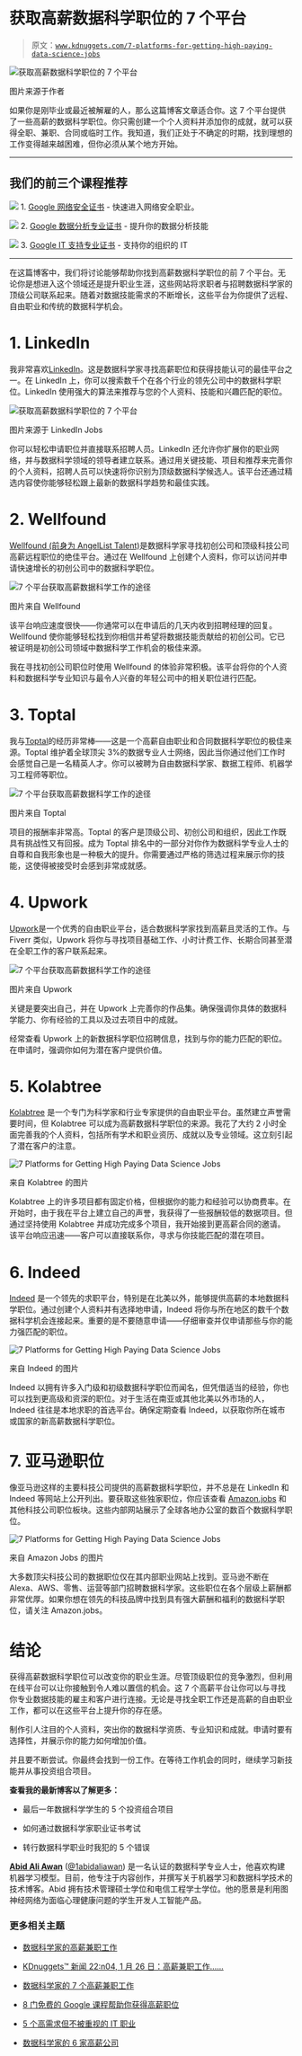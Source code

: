 # 获取高薪数据科学职位的 7 个平台

> 原文：[`www.kdnuggets.com/7-platforms-for-getting-high-paying-data-science-jobs`](https://www.kdnuggets.com/7-platforms-for-getting-high-paying-data-science-jobs)

![获取高薪数据科学职位的 7 个平台](img/bd00eb1885a14026072eb307975bbc00.png)

图片来源于作者

如果你是刚毕业或最近被解雇的人，那么这篇博客文章适合你。这 7 个平台提供了一些高薪的数据科学职位。你只需创建一个个人资料并添加你的成就，就可以获得全职、兼职、合同或临时工作。我知道，我们正处于不确定的时期，找到理想的工作变得越来越困难，但你必须从某个地方开始。

* * *

## 我们的前三个课程推荐

![](img/0244c01ba9267c002ef39d4907e0b8fb.png) 1\. [Google 网络安全证书](https://www.kdnuggets.com/google-cybersecurity) - 快速进入网络安全职业。

![](img/e225c49c3c91745821c8c0368bf04711.png) 2\. [Google 数据分析专业证书](https://www.kdnuggets.com/google-data-analytics) - 提升你的数据分析技能

![](img/0244c01ba9267c002ef39d4907e0b8fb.png) 3\. [Google IT 支持专业证书](https://www.kdnuggets.com/google-itsupport) - 支持你的组织的 IT

* * *

在这篇博客中，我们将讨论能够帮助你找到高薪数据科学职位的前 7 个平台。无论你是想进入这个领域还是提升职业生涯，这些网站将求职者与招聘数据科学家的顶级公司联系起来。随着对数据技能需求的不断增长，这些平台为你提供了远程、自由职业和传统的数据科学机会。

# 1\. LinkedIn

我非常喜欢[LinkedIn](https://www.linkedin.com/feed/)。这是数据科学家寻找高薪职位和获得技能认可的最佳平台之一。在 LinkedIn 上，你可以搜索数千个在各个行业的领先公司中的数据科学职位。LinkedIn 使用强大的算法来推荐与您的个人资料、技能和兴趣匹配的职位。

![获取高薪数据科学职位的 7 个平台](img/24359ad98be8fdc0eaecf4d6a30278b5.png)

图片来源于 LinkedIn Jobs

你可以轻松申请职位并直接联系招聘人员。LinkedIn 还允许你扩展你的职业网络，并与数据科学领域的领导者建立联系。通过用关键技能、项目和推荐来完善你的个人资料，招聘人员可以快速将你识别为顶级数据科学候选人。该平台还通过精选内容使你能够轻松跟上最新的数据科学趋势和最佳实践。

# 2\. Wellfound

[Wellfound (前身为 AngelList Talent)](https://wellfound.com/jobs)是数据科学家寻找初创公司和顶级科技公司高薪远程职位的绝佳平台。通过在 Wellfound 上创建个人资料，你可以访问并申请快速增长的初创公司中的数据科学职位。

![7 个平台获取高薪数据科学工作的途径](img/5dd5662beff5207ae5bda212bbb9c6c5.png)

图片来自 Wellfound

该平台响应速度很快——你通常可以在申请后的几天内收到招聘经理的回复。Wellfound 使你能够轻松找到你相信并希望将数据技能贡献给的初创公司。它已被证明是初创公司领域中数据科学工作机会的极佳来源。

我在寻找初创公司职位时使用 Wellfound 的体验非常积极。该平台将你的个人资料和数据科学专业知识与最令人兴奋的年轻公司中的相关职位进行匹配。

# 3\. Toptal

我与[Toptal](https://www.toptal.com/)的经历非常棒——这是一个高薪自由职业和合同数据科学职位的极佳来源。Toptal 维护着全球顶尖 3%的数据专业人士网络，因此当你通过他们工作时会感觉自己是一名精英人才。你可以被聘为自由数据科学家、数据工程师、机器学习工程师等职位。

![7 个平台获取高薪数据科学工作的途径](img/4ce55e63b92a8a8d79ea35bfdacc64f5.png)

图片来自 Toptal

项目的报酬率非常高。Toptal 的客户是顶级公司、初创公司和组织，因此工作既具有挑战性又有回报。成为 Toptal 排名中的一部分对你作为数据科学专业人士的自尊和自我形象也是一种极大的提升。你需要通过严格的筛选过程来展示你的技能，这使得被接受时会感到非常成就感。

# 4\. Upwork

[Upwork](https://www.upwork.com/)是一个优秀的自由职业平台，适合数据科学家找到高薪且灵活的工作。与 Fiverr 类似，Upwork 将你与寻找项目基础工作、小时计费工作、长期合同甚至潜在全职工作的客户联系起来。

![7 个平台获取高薪数据科学工作的途径](img/33685e3d92a73bfeeab84d4ffb755dfc.png)

图片来自 Upwork

关键是要突出自己，并在 Upwork 上完善你的作品集。确保强调你具体的数据科学能力、你有经验的工具以及过去项目中的成就。

经常查看 Upwork 上的新数据科学职位招聘信息，找到与你的能力匹配的职位。在申请时，强调你如何为潜在客户提供价值。

# 5\. Kolabtree

[Kolabtree](https://www.kolabtree.com/) 是一个专门为科学家和行业专家提供的自由职业平台。虽然建立声誉需要时间，但 Kolabtree 可以成为高薪数据科学职位的来源。我花了大约 2 小时全面完善我的个人资料，包括所有学术和职业资历、成就以及专业领域。这立刻引起了潜在客户的注意。

![7 Platforms for Getting High Paying Data Science Jobs](img/e0bc7485237fcdfb0d822f3039a2c475.png)

来自 Kolabtree 的图片

Kolabtree 上的许多项目都有固定价格，但根据你的能力和经验可以协商费率。在开始时，由于我在平台上建立自己的声誉，我获得了一些报酬较低的数据项目。但通过坚持使用 Kolabtree 并成功完成多个项目，我开始接到更高薪合同的邀请。该平台响应迅速——客户可以直接联系你，寻求与你技能匹配的潜在项目。

# 6\. Indeed

[Indeed](https://pk.indeed.com/?from=gnav-homepage) 是一个领先的求职平台，特别是在北美以外，能够提供高薪的本地数据科学职位。通过创建个人资料并有选择地申请，Indeed 将你与所在地区的数千个数据科学机会连接起来。重要的是不要随意申请——仔细审查并仅申请那些与你的能力强匹配的职位。

![7 Platforms for Getting High Paying Data Science Jobs](img/73b5b7e2a726ff932c9559ab2f6df656.png)

来自 Indeed 的图片

Indeed 以拥有许多入门级和初级数据科学职位而闻名，但凭借适当的经验，你也可以找到更高级和资深的职位。对于生活在南亚或其他北美以外市场的人，Indeed 往往是本地求职的首选平台。确保定期查看 Indeed，以获取你所在城市或国家的新高薪数据科学职位。

# 7\. 亚马逊职位

像亚马逊这样的主要科技公司提供的高薪数据科学职位，并不总是在 LinkedIn 和 Indeed 等网站上公开列出。要获取这些独家职位，你应该查看 [Amazon.jobs](https://www.amazon.jobs/en/job_categories/data-science) 和其他科技公司职位板块。这些内部网站展示了全球各地办公室的数百个数据科学职位。

![7 Platforms for Getting High Paying Data Science Jobs](img/377c282496bcafca766d57e0912d5606.png)

来自 Amazon Jobs 的图片

大多数顶尖科技公司的数据职位仅在其内部职业网站上找到。亚马逊不断在 Alexa、AWS、零售、运营等部门招聘数据科学家。这些职位在各个层级上薪酬都非常优厚。如果你想在领先的科技品牌中找到具有强大薪酬和福利的数据科学职位，请关注 Amazon.jobs。

# 结论

获得高薪数据科学职位可以改变你的职业生涯。尽管顶级职位的竞争激烈，但利用在线平台可以让你接触到令人难以置信的机会。这 7 个高薪平台让你可以与寻找你专业数据技能的雇主和客户进行连接。无论是寻找全职工作还是高薪的自由职业工作，都可以在这些平台上提升你的存在感。

制作引人注目的个人资料，突出你的数据科学资质、专业知识和成就。申请时要有选择性，并展示你的能力如何增加价值。

并且要不断尝试。你最终会找到一份工作。在等待工作机会的同时，继续学习新技能并从事投资组合项目。

**查看我的最新博客以了解更多：**

+   最后一年数据科学学生的 5 个投资组合项目

+   如何通过数据科学家职业证书考试

+   转行数据科学职业时我犯的 5 个错误

[](https://www.polywork.com/kingabzpro)****[Abid Ali Awan](https://www.polywork.com/kingabzpro)**** ([@1abidaliawan](https://www.linkedin.com/in/1abidaliawan)) 是一名认证的数据科学专业人士，他喜欢构建机器学习模型。目前，他专注于内容创作，并撰写关于机器学习和数据科学技术的技术博客。Abid 拥有技术管理硕士学位和电信工程学士学位。他的愿景是利用图神经网络为面临心理健康问题的学生开发人工智能产品。

### 更多相关主题

+   [数据科学家的高薪兼职工作](https://www.kdnuggets.com/2022/01/high-paying-side-hustles-data-scientists.html)

+   [KDnuggets™ 新闻 22:n04, 1 月 26 日：高薪兼职工作……](https://www.kdnuggets.com/2022/n04.html)

+   [数据科学家的 7 个高薪兼职工作](https://www.kdnuggets.com/7-high-paying-side-hustles-for-data-scientists)

+   [8 门免费的 Google 课程帮助你获得高薪职位](https://www.kdnuggets.com/8-free-google-courses-to-land-top-paying-jobs)

+   [5 个高需求但不被重视的 IT 职业](https://www.kdnuggets.com/5-it-jobs-that-are-high-in-demand-but-dont-get-enough-recognition)

+   [数据科学家的 6 家高薪公司](https://www.kdnuggets.com/2022/05/6-highest-paying-companies-data-scientists.html)
